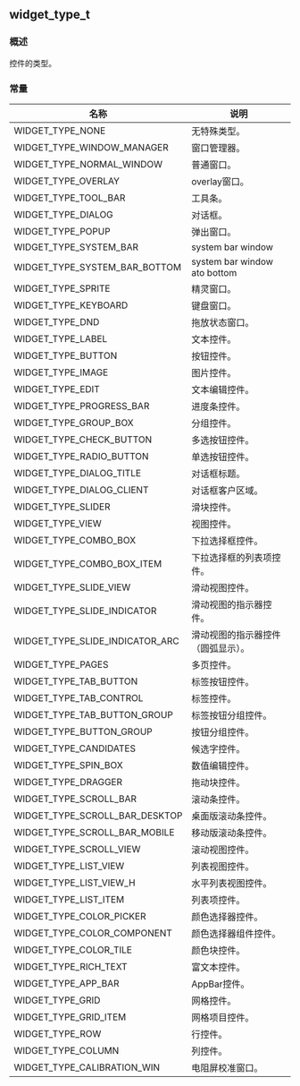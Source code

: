 ## widget\_type\_t
### 概述
 控件的类型。
### 常量
<p id="widget_type_t_consts">

| 名称 | 说明 | 
| -------- | ------- | 
| WIDGET\_TYPE\_NONE | 无特殊类型。 |
| WIDGET\_TYPE\_WINDOW\_MANAGER | 窗口管理器。 |
| WIDGET\_TYPE\_NORMAL\_WINDOW | 普通窗口。 |
| WIDGET\_TYPE\_OVERLAY | overlay窗口。 |
| WIDGET\_TYPE\_TOOL\_BAR | 工具条。 |
| WIDGET\_TYPE\_DIALOG | 对话框。 |
| WIDGET\_TYPE\_POPUP | 弹出窗口。 |
| WIDGET\_TYPE\_SYSTEM\_BAR | system bar window |
| WIDGET\_TYPE\_SYSTEM\_BAR\_BOTTOM | system bar window ato bottom |
| WIDGET\_TYPE\_SPRITE | 精灵窗口。 |
| WIDGET\_TYPE\_KEYBOARD | 键盘窗口。 |
| WIDGET\_TYPE\_DND | 拖放状态窗口。 |
| WIDGET\_TYPE\_LABEL | 文本控件。 |
| WIDGET\_TYPE\_BUTTON | 按钮控件。 |
| WIDGET\_TYPE\_IMAGE | 图片控件。 |
| WIDGET\_TYPE\_EDIT | 文本编辑控件。 |
| WIDGET\_TYPE\_PROGRESS\_BAR | 进度条控件。 |
| WIDGET\_TYPE\_GROUP\_BOX | 分组控件。 |
| WIDGET\_TYPE\_CHECK\_BUTTON | 多选按钮控件。 |
| WIDGET\_TYPE\_RADIO\_BUTTON | 单选按钮控件。 |
| WIDGET\_TYPE\_DIALOG\_TITLE | 对话框标题。 |
| WIDGET\_TYPE\_DIALOG\_CLIENT | 对话框客户区域。 |
| WIDGET\_TYPE\_SLIDER | 滑块控件。 |
| WIDGET\_TYPE\_VIEW | 视图控件。 |
| WIDGET\_TYPE\_COMBO\_BOX | 下拉选择框控件。 |
| WIDGET\_TYPE\_COMBO\_BOX\_ITEM | 下拉选择框的列表项控件。 |
| WIDGET\_TYPE\_SLIDE\_VIEW | 滑动视图控件。 |
| WIDGET\_TYPE\_SLIDE\_INDICATOR | 滑动视图的指示器控件。 |
| WIDGET\_TYPE\_SLIDE\_INDICATOR\_ARC | 滑动视图的指示器控件（圆弧显示）。 |
| WIDGET\_TYPE\_PAGES | 多页控件。 |
| WIDGET\_TYPE\_TAB\_BUTTON | 标签按钮控件。 |
| WIDGET\_TYPE\_TAB\_CONTROL | 标签控件。 |
| WIDGET\_TYPE\_TAB\_BUTTON\_GROUP | 标签按钮分组控件。 |
| WIDGET\_TYPE\_BUTTON\_GROUP | 按钮分组控件。 |
| WIDGET\_TYPE\_CANDIDATES | 候选字控件。 |
| WIDGET\_TYPE\_SPIN\_BOX | 数值编辑控件。 |
| WIDGET\_TYPE\_DRAGGER | 拖动块控件。 |
| WIDGET\_TYPE\_SCROLL\_BAR | 滚动条控件。 |
| WIDGET\_TYPE\_SCROLL\_BAR\_DESKTOP | 桌面版滚动条控件。 |
| WIDGET\_TYPE\_SCROLL\_BAR\_MOBILE | 移动版滚动条控件。 |
| WIDGET\_TYPE\_SCROLL\_VIEW | 滚动视图控件。 |
| WIDGET\_TYPE\_LIST\_VIEW | 列表视图控件。 |
| WIDGET\_TYPE\_LIST\_VIEW\_H | 水平列表视图控件。 |
| WIDGET\_TYPE\_LIST\_ITEM | 列表项控件。 |
| WIDGET\_TYPE\_COLOR\_PICKER | 颜色选择器控件。 |
| WIDGET\_TYPE\_COLOR\_COMPONENT | 颜色选择器组件控件。 |
| WIDGET\_TYPE\_COLOR\_TILE | 颜色块控件。 |
| WIDGET\_TYPE\_RICH\_TEXT | 富文本控件。 |
| WIDGET\_TYPE\_APP\_BAR | AppBar控件。 |
| WIDGET\_TYPE\_GRID | 网格控件。 |
| WIDGET\_TYPE\_GRID\_ITEM | 网格项目控件。 |
| WIDGET\_TYPE\_ROW | 行控件。 |
| WIDGET\_TYPE\_COLUMN | 列控件。 |
| WIDGET\_TYPE\_CALIBRATION\_WIN | 电阻屏校准窗口。 |
